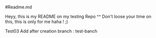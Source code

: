#Readme.md

Heyy, this is my README on my testing Repo ^^
Don't loose your time on this, this is only for me haha ! ;)

Test03
Add after creation branch : test-banch
